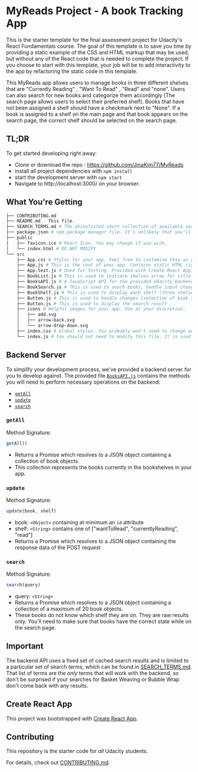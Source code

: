 # MyReads Project - A book Tracking App

This is the starter template for the final assessment project for Udacity's React Fundamentals course. 
The goal of this template is to save you time by providing a static example of the CSS and HTML markup that may be used, but without any of the React code that is needed to complete the project. If you choose to start with this template, your job will be to add interactivity to the app by refactoring the static code in this template.

This MyReads app allows users to manage books in three different shelves that are "Currently Reading" , "Want To Read" , "Read" and "none". Users can also search for new books and categorize them accordingly (The search page allows users to select their preferred shelf). Books that have not been assigned a shelf should have a checkmark next to "None". If a book is assigned to a shelf on the main page and that book appears on the search page, the correct shelf should be selected on the search page.



## TL;DR

To get started developing right away:

* Clone or download the repo : https://github.com/JinaKim77/MyReads
* install all project dependencies with `npm install`
* start the development server with `npm start`
* Navigate to http://localhost:3000/ on your browser.



## What You're Getting
```bash
├── CONTRIBUTING.md
├── README.md - This file.
├── SEARCH_TERMS.md # The whitelisted short collection of available search terms for you to use with your app.
├── package.json # npm package manager file. It's unlikely that you'll need to modify this.
├── public
│   ├── favicon.ico # React Icon, You may change if you wish.
│   └── index.html # DO NOT MODIFY
└── src
    ├── App.css # Styles for your app. Feel free to customize this as you desire.
    ├── App.js # This is the root of your app. Contains static HTML right now.
    ├── App.test.js # Used for testing. Provided with Create React App. Testing is encouraged, but not required.
    ├── BookList.js # This is used to initiate shelves array for title and id and map with filter(with condition)
    ├── BooksAPI.js # A JavaScript API for the provided Udacity backend. Instructions for the methods are below.
    ├── BookSearch.js # This is used to searh books, handle input changes and display message in search page. Depends on the search result!
    ├── BookShelf.js # This is used to display each shelf (three shelves) and their contents.
    ├── Button.js # This is used to handle changes (selection of book shelves)
    ├── Button.js # This is used to display the search result 
    ├── icons # Helpful images for your app. Use at your discretion.
    │   ├── add.svg
    │   ├── arrow-back.svg
    │   └── arrow-drop-down.svg
    ├── index.css # Global styles. You probably won't need to change anything here.
    └── index.js # You should not need to modify this file. It is used for DOM rendering only.
```


## Backend Server

To simplify your development process, we've provided a backend server for you to develop against. The provided file [`BooksAPI.js`](src/BooksAPI.js) contains the methods you will need to perform necessary operations on the backend:

* [`getAll`](#getall)
* [`update`](#update)
* [`search`](#search)


### `getAll`

Method Signature:

```js
getAll()
```

* Returns a Promise which resolves to a JSON object containing a collection of book objects.
* This collection represents the books currently in the bookshelves in your app.


### `update`

Method Signature:

```js
update(book, shelf)
```

* book: `<Object>` containing at minimum an `id` attribute
* shelf: `<String>` contains one of ["wantToRead", "currentlyReading", "read"]  
* Returns a Promise which resolves to a JSON object containing the response data of the POST request


### `search`

Method Signature:

```js
search(query)
```

* query: `<String>`
* Returns a Promise which resolves to a JSON object containing a collection of a maximum of 20 book objects.
* These books do not know which shelf they are on. They are raw results only. You'll need to make sure that books have the correct state while on the search page.


## Important
The backend API uses a fixed set of cached search results and is limited to a particular set of search terms, which can be found in [SEARCH_TERMS.md](SEARCH_TERMS.md). That list of terms are the _only_ terms that will work with the backend, so don't be surprised if your searches for Basket Weaving or Bubble Wrap don't come back with any results.


## Create React App

This project was bootstrapped with [Create React App](https://github.com/facebookincubator/create-react-app).


## Contributing

This repository is the starter code for _all_ Udacity students. 

For details, check out [CONTRIBUTING.md](CONTRIBUTING.md).
